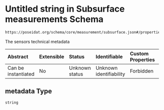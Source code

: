# Untitled string in Subsurface measurements Schema

```txt
https://poseidat.org/schema/core/measurement/subsurface.json#/properties/metadata
```

The sensors technical metadata

| Abstract            | Extensible | Status         | Identifiable            | Custom Properties | Additional Properties | Access Restrictions | Defined In                                                                          |
| :------------------ | :--------- | :------------- | :---------------------- | :---------------- | :-------------------- | :------------------ | :---------------------------------------------------------------------------------- |
| Can be instantiated | No         | Unknown status | Unknown identifiability | Forbidden         | Allowed               | none                | [subsurface.json*](schemas/core/measurement/subsurface.json "open original schema") |

## metadata Type

`string`
